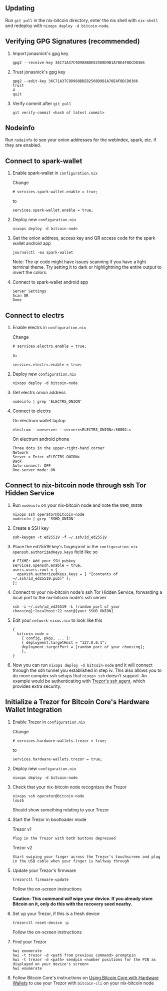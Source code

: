 Updating
---
Run `git pull` in the nix-bitcoin directory, enter the nix shell with `nix-shell` and redeploy with `nixops deploy -d bitcoin-node`.

## Verifying GPG Signatures (recommended)
1. Import jonasnick's gpg key

	```
	gpg2 --receive-key 36C71A37C9D988BDE82508D9B1A70E4F8DCD0366
	```

2. Trust jonasnick's gpg key
	
	```
	gpg2 --edit-key 36C71A37C9D988BDE82508D9B1A70E4F8DCD0366
	trust
	4
	quit
	```

3.  Verify commit after `git pull`

	```
	git verify-commit <hash of latest commit>
	```

Nodeinfo
---
Run `nodeinfo` to see your onion addresses for the webindex, spark, etc. if they are enabled.

Connect to spark-wallet
---
1. Enable spark-wallet in `configuration.nix`
	
	Change 
	```
	# services.spark-wallet.enable = true;
	```
	to 
	```
	services.spark-wallet.enable = true;
	```

2. Deploy new `configuration.nix`

	```
	nixops deploy -d bitcoin-node
	```

3. Get the onion address, access key and QR access code for the spark wallet android app

	```
	journalctl -eu spark-wallet
	```
	Note: The qr code might have issues scanning if you have a light terminal theme. Try setting it to dark or highlightning the entire output to invert the colors.

4. Connect to spark-wallet android app

	```
	Server Settings
	Scan QR
	Done
	```

Connect to electrs
---
1. Enable electrs in `configuration.nix`
	
	Change 
	```
	# services.electrs.enable = true;
	```
	to 
	```
	services.electrs.enable = true;
	```

2. Deploy new `configuration.nix`

	```
	nixops deploy -d bitcoin-node
	```

3. Get electrs onion address

	```
	nodeinfo | grep 'ELECTRS_ONION'
	```

4. Connect to electrs

	On electrum wallet laptop
	```
	electrum --oneserver --server=<ELECTRS_ONION>:50002:s
	```

	On electrum android phone
	```
	Three dots in the upper-right-hand corner
	Network
	Server > Enter <ELECTRS_ONION>
	Back
	Auto-connect: OFF
	One-server mode: ON
	```

Connect to nix-bitcoin node through ssh Tor Hidden Service
---
1. Run `nodeinfo` on your nix-bitcoin node and note the `SSHD_ONION`

	```
	nixops ssh operator@bitcoin-node
	nodeinfo | grep 'SSHD_ONION'
	```

2. Create a SSH key 

	```
	ssh-keygen -t ed25519 -f ~/.ssh/id_ed25519
	```

3. Place the ed25519 key's fingerprint in the `configuration.nix` `openssh.authorizedKeys.keys` field like so

	```
	# FIXME: Add your SSH pubkey
	services.openssh.enable = true;
	users.users.root = {
	  openssh.authorizedKeys.keys = [ "[contents of ~/.ssh/id_ed25519.pub]" ];
	};
	```

4. Connect to your nix-bitcoin node's ssh Tor Hidden Service, forwarding a local port to the nix-bitcoin node's ssh server

	```
	ssh -i ~/.ssh/id_ed25519 -L [random port of your choosing]:localhost:22 root@[your SSHD_ONION]
	```

5. Edit your `network-nixos.nix` to look like this

	```
	{
	  bitcoin-node =
	    { config, pkgs, ... }:
	    { deployment.targetHost = "127.0.0.1";
	    deployment.targetPort = [random port of your choosing];
	    };
	}
	```

6. Now you can run `nixops deploy -d bitcoin-node` and it will connect through the ssh tunnel you established in step iv. This also allows you to do more complex ssh setups that `nixops ssh` doesn't support. An example would be authenticating with [Trezor's ssh agent](https://github.com/romanz/trezor-agent), which provides extra security.

Initialize a Trezor for Bitcoin Core's Hardware Wallet Integration
---

1. Enable Trezor in `configuration.nix`

	Change
	```
	# services.hardware-wallets.trezor = true;
	```
	to
	```
	services.hardware-wallets.trezor = true;
	```

2. Deploy new `configuration.nix`

	```
	nixops deploy -d bitcoin-node
	```

3. Check that your nix-bitcoin node recognizes the Trezor

	```
	nixops ssh operator@bitcoin-node
	lsusb
	```
	Should show something relating to your Trezor

3. Start the Trezor in bootloader mode

	Trezor v1
	```
	Plug in the Trezor with both buttons depressed
	```

	Trezor v2
	```
	Start swiping your finger across the Trezor's touchscreen and plug in the USB cable when your finger is halfway through
	```

4. Update your Trezor's firmware

	```
	trezorctl firmware-update
	```
	Follow the on-screen instructions

	**Caution: This command _will_ wipe your device. If you already store Bitcoin on it, only do this with the recovery seed nearby.**

5. Set up your Trezor, if this is a fresh device

	```
	trezorctl reset-device -p
	```
	Follow the on-screen instructions

6. Find your Trezor

	```
	hwi enumerate
	hwi -t trezor -d <path from previous command> promptpin
	hwi -t trezor -d <path> sendpin <number positions for the PIN as displayed on your device's screen>
	hwi enumerate
	```

7. Follow Bitcoin Core's instructions on [Using Bitcoin Core with Hardware Wallets](https://github.com/bitcoin-core/HWI/blob/master/docs/bitcoin-core-usage.md) to use your Trezor with `bitcoin-cli` on your nix-bitcoin node
